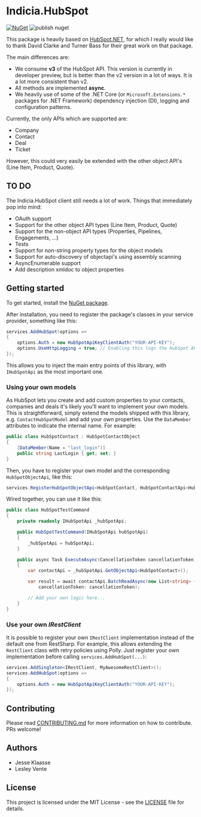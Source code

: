 ﻿# Indicia.HubSpot

[![NuGet](https://img.shields.io/nuget/v/Indicia.HubSpot.svg)](https://www.nuget.org/packages/Indicia.HubSpot/)
![publish nuget](https://github.com/IndiciaConnectivity/Indicia.HubSpot/workflows/publish%20nuget/badge.svg)

This package is heavily based on [HubSpot.NET](https://github.com/hubspot-net/HubSpot.NET), for which I really
would like to thank David Clarke and Turner Bass for their great work on that package.

The main differences are:

- We consume **v3** of the HubSpot API. This version is currently in developer preview, but
  is better than the v2 version in a lot of ways. It is a lot more consistent than v2.
- All methods are implemented **async**.
- We heavily use of some of the .NET Core (or `Microsoft.Extensions.*` packages for .NET Framework)
  dependency injection (DI), logging and configuration patterns. 

Currently, the only APIs which are supported are:

- Company
- Contact
- Deal
- Ticket

However, this could very easily be extended with the other object API's (Line Item, Product, Quote).

## TO DO

The Indicia.HubSpot client still needs a lot of work. Things that immediately pop into mind:

- OAuth support
- Support for the other object API types (Line Item, Product, Quote)
- Support for the non-object API types (Properties, Pipelines, Engagements, ...)
- Tests
- Support for non-string property types for the object models
- Support for auto-discovery of objectapi's using assembly scanning
- AsyncEnumerable support
- Add description xmldoc to object properties


## Getting started

To get started, install the [NuGet package](https://www.nuget.org/packages/Indicia.HubSpot/).

After installation, you need to register the package's classes in your service provider, something like
this:

```csharp
services.AddHubSpot(options =>
{
    options.Auth = new HubSpotApiKeyClientAuth("YOUR-API-KEY");
    options.UseHttpLogging = true; // Enabling this logs the HubSpot API requests and responses using Microsoft's ILogger
});
```

This allows you to inject the main entry points of this library, with `IHubSpotApi` as the most important one.

### Using your own models

As HubSpot lets you create and add custom properties to your contacts, companies and deals it's likely you'll want
to implement your own models. This is straightforward, simply extend the models shipped with this library,
e.g. `ContactHubSpotModel` and add your own properties. Use the `DataMember` attributes to indicate the internal name.
For example:

```csharp
public class HubSpotContact : HubSpotContactObject
{
    [DataMember(Name = "last_login")]
    public string LastLogin { get; set; }
}
```

Then, you have to register your own model and the corresponding `HubSpotObjectApi`, like this: 

```csharp
services.RegisterHubSpotObjectApi<HubSpotContact, HubSpotContactApi<HubSpotContact>>();
```

Wired together, you can use it like this:

```csharp
public class HubSpotTestCommand
{
    private readonly IHubSpotApi _hubSpotApi;

    public HubSpotTestCommand(IHubSpotApi hubSpotApi)
    {
        _hubSpotApi = hubSpotApi;
    }

    public async Task ExecuteAsync(CancellationToken cancellationToken)
    {
        var contactApi = _hubSpotApi.GetObjectApi<HubSpotContact>();

        var result = await contactApi.BatchReadAsync(new List<string> {"email@example.com"}, new BatchReadParameters { Properties = contactApi.AllProperties, IdProperty = "email" },
            cancellationToken: cancellationToken);

        // Add your own logic here...
    }
}
```

### Use your own _IRestClient_

It is possible to register your own `IRestClient` implementation instead of the default one from RestSharp. For example, this allows extending
the `RestClient` class with retry policies using Polly. Just register your own implementation before calling `services.AddHubSpot(...)`:

```csharp
services.AddSingleton<IRestClient, MyAwesomeRestClient>();
services.AddHubSpot(options =>
{
    options.Auth = new HubSpotApiKeyClientAuth("YOUR-API-KEY");
});
```

## Contributing

Please read [CONTRIBUTING.md](https://github.com/IndiciaConnectivity/Indicia.HubSpot/blob/master/CONTRIBUTING.md) for more information on how to contribute. PRs welcome!


## Authors

- Jesse Klaasse
- Lesley Vente


## License

This project is licensed under the MIT License - see the [LICENSE](https://github.com/IndiciaConnectivity/Indicia.HubSpot/blob/master/LICENSE) file for details.


